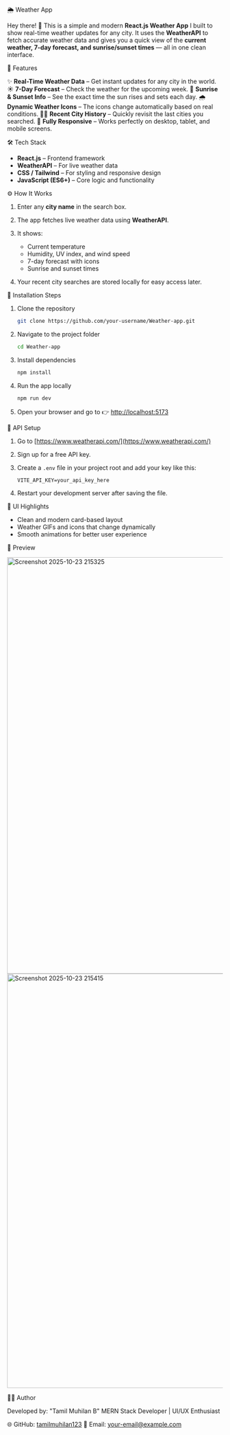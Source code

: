 🌦️ Weather App

Hey there! 👋
This is a simple and modern **React.js Weather App** I built to show real-time weather updates for any city.
It uses the **WeatherAPI** to fetch accurate weather data and gives you a quick view of the **current weather, 7-day forecast, and sunrise/sunset times** — all in one clean interface.

🚀 Features

✨ **Real-Time Weather Data** – Get instant updates for any city in the world.
☀️ **7-Day Forecast** – Check the weather for the upcoming week.
🌇 **Sunrise & Sunset Info** – See the exact time the sun rises and sets each day.
🌧️ **Dynamic Weather Icons** – The icons change automatically based on real conditions.
🕵️‍♂️ **Recent City History** – Quickly revisit the last cities you searched.
📱 **Fully Responsive** – Works perfectly on desktop, tablet, and mobile screens.

🛠️ Tech Stack

* **React.js** – Frontend framework
* **WeatherAPI** – For live weather data
* **CSS / Tailwind** – For styling and responsive design
* **JavaScript (ES6+)** – Core logic and functionality

⚙️ How It Works

1. Enter any **city name** in the search box.
2. The app fetches live weather data using **WeatherAPI**.
3. It shows:

   * Current temperature
   * Humidity, UV index, and wind speed
   * 7-day forecast with icons
   * Sunrise and sunset times
4. Your recent city searches are stored locally for easy access later.

🧩 Installation Steps

1. Clone the repository

   ```bash
   git clone https://github.com/your-username/Weather-app.git
   ```

2. Navigate to the project folder

   ```bash
   cd Weather-app
   ```

3. Install dependencies

   ```bash
   npm install
   ```

4. Run the app locally

   ```bash
   npm run dev
   ```

5. Open your browser and go to
   👉 [http://localhost:5173](http://localhost:5173)

🔑 API Setup

1. Go to [https://www.weatherapi.com/](https://www.weatherapi.com/)
2. Sign up for a free API key.
3. Create a `.env` file in your project root and add your key like this:

   ```
   VITE_API_KEY=your_api_key_here
   ```
4. Restart your development server after saving the file.

🎨 UI Highlights

* Clean and modern card-based layout
* Weather GIFs and icons that change dynamically
* Smooth animations for better user experience

📸 Preview

<img width="1913" height="970" alt="Screenshot 2025-10-23 215325" src="https://github.com/user-attachments/assets/84adc867-3c03-47fd-8d56-e5aeb01595c1" />
<img width="1903" height="965" alt="Screenshot 2025-10-23 215415" src="https://github.com/user-attachments/assets/681e0f65-a087-48d6-a0ba-ae956d95d6f5" />


👨‍💻 Author

Developed by: "Tamil Muhilan B"
MERN Stack Developer | UI/UX Enthusiast

🌐 GitHub: [tamilmuhilan123](https://github.com/tamilmuhilan123)
📧 Email: [your-email@example.com](mailto:developertamil04@gmail.com)
